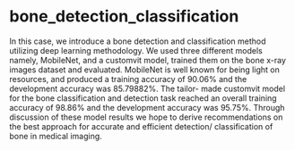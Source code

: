 # bone_detection_classification

In this case, we introduce a bone detection and 
classification method utilizing deep learning methodology. We
used three different models namely, MobileNet,
and a customvit model, trained them on the bone x-ray images
dataset and evaluated. MobileNet is well known for being light
on resources, and produced a training accuracy of 90.06% and
the development accuracy was 85.79882%. The tailor-
made customvit model for the bone classification and detection
task reached an overall training accuracy of 98.86% and the
development accuracy was 95.75%. Through discussion of these
model results we hope to derive recommendations on the best
approach for accurate and efficient detection/ classification of
bone in medical imaging.

